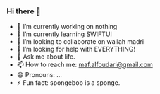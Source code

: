 ### Hi there 👋

<!--
**mariam-alfoudari/mariam-alfoudari** is a ✨ _special_ ✨ repository because its `README.md` (this file) appears on your GitHub profile.

Here are some ideas to get you started:

- 🔭 I’m currently working on nothing 
- 🌱 I’m currently learning SWIFTUI
- 👯 I’m looking to collaborate on wallah madri
- 🤔 I’m looking for help with EVERYTHING!
- 💬 Ask me about life.
- 📫 How to reach me: maf.alfoudari@gmail.com
- ⚡ Fun fact: spongebob is a sponge.
-->
- 🔭 I’m currently working on nothing
- 🌱 I’m currently learning SWIFTUI
- 👯 I’m looking to collaborate on wallah madri
- 🤔 I’m looking for help with EVERYTHING!
- 💬 Ask me about life.
- 📫 How to reach me: maf.alfoudari@gmail.com
- 😄 Pronouns: ...
- ⚡ Fun fact: spongebob is a sponge.
